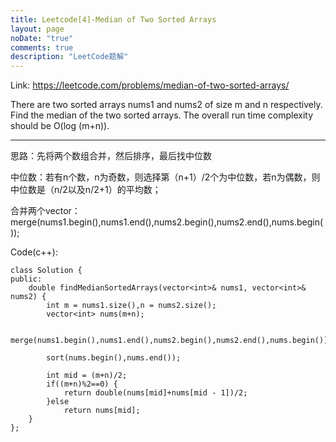 ```yaml
---
title: Leetcode[4]-Median of Two Sorted Arrays
layout: page
noDate: "true"
comments: true
description: "LeetCode题解" 
---
```

<article class="post post-type-normal" itemscope="" itemtype="http://schema.org/Article" style="opacity: 1; transform: translateY(0px);">

Link: https://leetcode.com/problems/median-of-two-sorted-arrays/

There are two sorted arrays nums1 and nums2 of size m and n respectively. Find the median of the two sorted arrays. The overall run time complexity should be O(log (m+n)).


----

思路：先将两个数组合并，然后排序，最后找中位数

中位数：若有n个数，n为奇数，则选择第（n+1）/2个为中位数，若n为偶数，则中位数是（n/2以及n/2+1）的平均数；

合并两个vector：merge(nums1.begin(),nums1.end(),nums2.begin(),nums2.end(),nums.begin());


Code(c++):

```
class Solution {
public:
    double findMedianSortedArrays(vector<int>& nums1, vector<int>& nums2) {
        int m = nums1.size(),n = nums2.size();
        vector<int> nums(m+n);
    
        merge(nums1.begin(),nums1.end(),nums2.begin(),nums2.end(),nums.begin());
    
        sort(nums.begin(),nums.end());
    
        int mid = (m+n)/2;
        if((m+n)%2==0) {
            return double(nums[mid]+nums[mid - 1])/2;
        }else
            return nums[mid];
    }
};
```




</article>
